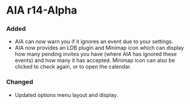 # AIA r14-Alpha
### Added
* AIA can now warn you if it ignores an event due to your settings.
* AIA now provides an LDB plugin and Minimap icon which can display how many pending invites you have (where AIA has ignored these events) and how many it has accepted. Minimap icon can also be clicked to check again, or to open the calendar.

### Changed
* Updated options menu layout and display.
